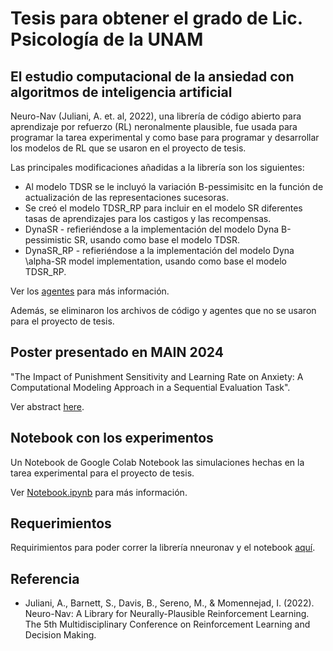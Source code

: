 # Tesis para obtener el grado de Lic. Psicología de la UNAM
## El estudio computacional de la ansiedad con algoritmos de inteligencia artificial

Neuro-Nav (Juliani, A. et. al, 2022), una librería de código abierto para aprendizaje por refuerzo (RL) neronalmente plausible, fue usada para programar la tarea experimental y como base para programar y desarrollar los modelos de RL que se usaron en el proyecto de tesis.   

Las principales modificaciones añadidas a la librería son los siguientes:  

- Al modelo TDSR se le incluyó la variación B-pessimisitc en la función de actualización de las representaciones sucesoras.
- Se creó el modelo TDSR_RP para incluir en el modelo SR diferentes tasas de aprendizajes para los castigos y las recompensas. 
- DynaSR - refieriéndose a la implementación del modelo Dyna B-pessimistic SR, usando como base el modelo TDSR. 
- DynaSR_RP - refieriéndose a la implementación del modelo Dyna \alpha-SR model implementation, usando como base el modelo TDSR_RP.

Ver los [agentes](./agents) para más información.

Además, se eliminaron los archivos de código y agentes que no se usaron para el proyecto de tesis. 

## Poster presentado en MAIN 2024

"The Impact of Punishment Sensitivity and Learning Rate on Anxiety: A Computational Modeling Approach in a Sequential Evaluation Task".

Ver abstract [here](https://www.main2024.org/abstracts).

## Notebook con los experimentos

Un Notebook de Google Colab Notebook las simulaciones hechas en la tarea experimental para el proyecto de tesis. 

Ver [Notebook.ipynb](./Notebook.ipynb) para más información.


## Requerimientos

Requirimientos para poder correr la librería nneuronav y el notebook [aquí](./setup.py).





## Referencia


* Juliani, A., Barnett, S., Davis, B., Sereno, M., & Momennejad, I. (2022). Neuro-Nav: A Library for Neurally-Plausible Reinforcement Learning. The 5th Multidisciplinary Conference on Reinforcement Learning and Decision Making.


